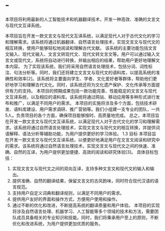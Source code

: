 # -
本项目将利用最新的人工智能技术和机器翻译技术，开发一种高效、准确的文言文与现代文互译系统。



本项目旨在开发一款文言文与现代文互译系统，以满足现代人对于古代文化的学习和理解需求。该系统将通过机器翻译、自然语言处理技术，实现文言文与现代文的相互转换，使用户能够轻松地阅读和理解古代文献。
该系统的主要功能包括文言文输入、现代文输入、文言文转现代文、现代文转文言文等。用户可以通过输入文言文或现代文，系统将自动进行转换，并输出相应的结果，帮助用户更好地理解文本内容。
为了实现该系统，我们将采用自然语言处理技术，包括分词、词性标注、句法分析等。同时，我们还将建立文言文与现代文的语料库，以提高系统的准确性和效率[2]。该系统将主要面向学生、学者、文化爱好者等群体，帮助他们更好地学习和理解古代文化。同时，该系统还将为文化遗产保护、文化传承等方面提供有力的支持。
本项目的预期成果包括一款功能完善、性能稳定的文言文与现代文互译系统，以及相应的语料库。该系统将通过网站、移动应用等多种形式进行发布和推广，以满足不同用户的需求。
本项目的实施将涉及多个方面，包括技术研发、语料库建设、用户需求调研、推广营销等。我们小组建一支专业的团队，一共5人。负责项目的各个方面，确保项目能够按时、高质量地完成。
总之，本项目旨在开发一款文言文与现代文互译系统，以满足现代人对于古代文化的学习和理解需求。该系统将通过自然语言处理技术，实现文言文与现代文的相互转换，并提供词语解释、语法分析等辅助功能，为用户提供更好的学习体验。
1.3 目标
本项目旨在开发一款文言文与现代文互译系统，以便更好地满足用户在文言文阅读和研究中的需求。该系统将通过自然语言处理技术，实现文言文与现代文之间的快速、准确、自然的互译，为用户提供更加便捷、高效的阅读和研究体验[3]。
具体目标包括：
1. 实现文言文与现代文之间的双向互译，支持多种文言文和现代文的输入和输出。
2. 提供准确、自然的翻译结果，保留文言文的古风韵味，同时符合现代汉语的语言规范。
3. 支持用户自定义词典和翻译规则，以满足不同用户的需求。
4. 提供用户友好的界面和操作方式，方便用户使用和操作。
5. 通过不断的优化和改进，不断提高系统的翻译质量和用户体验。
本项目的实现将涉及自然语言处理、机器学习、人工智能等多个领域的技术和方法，需要团队成员具备相关的专业知识和技能。同时，我们将秉承用户至上的原则，不断优化和改进系统，为用户提供更加优质的服务。
